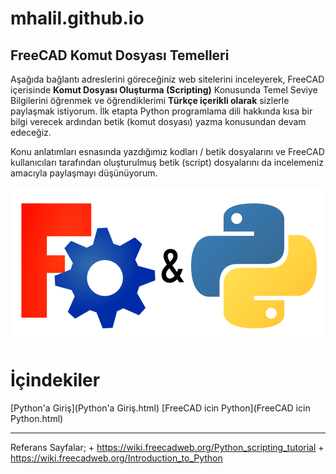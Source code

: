 # mhalil.github.io
## FreeCAD Komut Dosyası Temelleri

Aşağıda bağlantı adreslerini göreceğiniz web sitelerini inceleyerek, FreeCAD içerisinde **Komut Dosyası Oluşturma (Scripting)** Konusunda Temel Seviye Bilgilerini öğrenmek ve öğrendiklerimi **Türkçe içerikli olarak** sizlerle paylaşmak istiyorum. İlk etapta Python programlama dili hakkında kısa bir bilgi verecek ardından betik (komut dosyası) yazma konusundan devam edeceğiz.

Konu anlatımları esnasında yazdığımız kodları / betik dosyalarını ve FreeCAD kullanıcıları tarafından oluşturulmuş betik (script) dosyalarını da incelemeniz amacıyla paylaşmayı düşünüyorum.


![FreeCAD_Python](img/FreeCAD_Python.png)

# İçindekiler
[Python'a Giriş](Python'a Giriş.html)
[FreeCAD icin Python](FreeCAD icin Python.html)

___

Referans Sayfalar;
    + https://wiki.freecadweb.org/Python_scripting_tutorial
    + https://wiki.freecadweb.org/Introduction_to_Python

